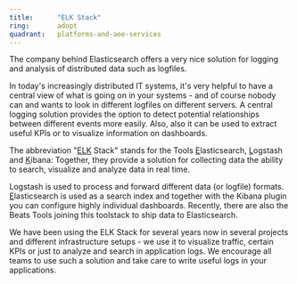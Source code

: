 ```yaml
---
title:      "ELK Stack"
ring:       adopt
quadrant:   platforms-and-aoe-services
---
```


The company behind Elasticsearch offers a very nice solution for logging and analysis of distributed data such as logfiles.

In today's increasingly distributed IT systems, it's very helpful to have a central view of what is going on in your systems - and of course nobody can and wants to look in different logfiles on different servers. A central logging solution provides the option to detect potential relationships between different events more easily. Also, also it can be used to extract useful KPIs or to visualize information on dashboards.

The abbreviation "[ELK](https://www.elastic.co/products) Stack" stands for the Tools <u>E</u>lasticsearch, <u>L</u>ogstash and <u>K</u>ibana: Together, they provide a solution for collecting data the ability to search, visualize and analyze data in real time.

Logstash is used to process and forward different data (or logfile) formats. <u>E</u>lasticsearch is used as a search index and together with the Kibana plugin you can configure highly individual dashboards. Recently, there are also the Beats Tools joining this toolstack to ship data to Elasticsearch.

We have been using the ELK Stack for several years now in several projects and different infrastructure setups - we use it to visualize traffic, certain KPIs or just to analyze and search in application logs. We encourage all teams to use such a solution and take care to write useful logs in your applications.
